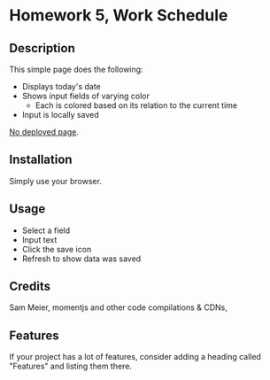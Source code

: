 # Homework 5, Work Schedule

## Description 

This simple page does the following:
- Displays today's date
- Shows input fields of varying color
    * Each is colored based on its relation to the current time
- Input is locally saved


[No deployed page](link).


## Installation

Simply use your browser.


## Usage 

- Select a field
- Input text
- Click the save icon
- Refresh to show data was saved


## Credits

Sam Meier, momentjs and other code compilations & CDNs, 


## Features

If your project has a lot of features, consider adding a heading called "Features" and listing them there.

